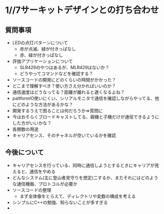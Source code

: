 # 1//7サーキットデザインとの打ち合わせ
## 質問事項  
- LEDの点灯パターンについて
  - 赤が点滅、緑が付きっぱなし
  - 赤、緑が付きっぱなし
- 評価アプリケーションについて
  - SLR429のやつはあるが、MLR429はないか？
  - どうやってコマンドなどを確認する？
- ソースコードの開発にどのくらいの時間がかかった？
- どこまで理解すべき？使い方さえ分かればいいのか？
- 通信速度はどうなってる？距離が離れると遅くなるよね？
- paltformIO使いにくい、シリアルモニタで通信を確認しながらやってる、他にどのような方法があるかな？
- 開発するうえで困ることは何だろうか⇒質問に
- 今はおそらくブロードキャストしてる、親機と子機だけが通信できるようにした方がいいかな？
- 各関数の用途
- キャリアセンス、そのチャネルが空いているかを確認

## 今後について

- キャリアセンスを行っている、同時に通信しようとするときにキャリアが見えると、通信をやめる
- どんなシステム(主に登山者見守りを想定)二するか、またそれにはどのような通信機器、プロトコルが必要か
- ソースコードの整理
  - まず全体像をとらえて、ディレクトリや変数の構成を考える
- シンプルにC++の勉強、知らないことが多すぎる
-  
